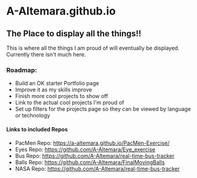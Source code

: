 # A-Altemara.github.io

## The Place to display all the things!!

This is where all the things I am proud of will eventually be displayed.  Currently there isn't much here.

### Roadmap:  
   - Build an OK starter Portfolio page
   - Improve it as my skills improve
   - Finish more cool projects to show off
   - Link to the actual cool projects I'm proud of
   - Set up filters for the projects page so they can be viewed by language or technology


#### Links to included Repos
- PacMen Repo: https://a-altemara.github.io/PacMen-Exercise/
- Eyes Repo: https://github.com/A-Altemara/Eye_exercise
- Bus Repo: https://github.com/A-Altemara/real-time-bus-tracker
- Balls Repo: https://github.com/A-Altemara/FinalMovingBalls
- NASA Repo: https://github.com/A-Altemara/real-time-bus-tracker

